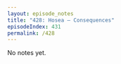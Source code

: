 ```yaml
---
layout: episode_notes
title: "428: Hosea — Consequences"
episodeIndex: 431
permalink: /428
---
```

No notes yet.
